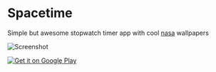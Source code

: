 # Spacetime

Simple but awesome stopwatch timer app with cool [nasa](https://github.com/sirekanian/apod) wallpapers

![Screenshot][1]

[![Get it on Google Play][2]][3]

[1]: https://sirekanyan.org/screenshots/spacetime.png
[2]: https://sirekanyan.org/badge/play.png
[3]: https://play.google.com/store/apps/details?id=com.sirekanian.spacetime
